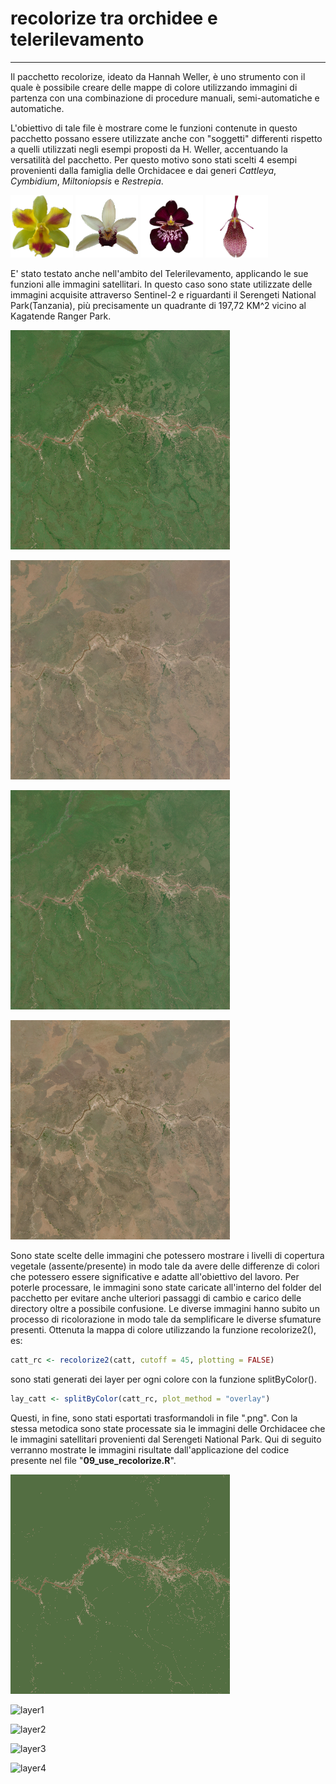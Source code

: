 # recolorize tra orchidee e telerilevamento
***
Il pacchetto recolorize, ideato da Hannah Weller, è uno strumento con il quale è possibile 
creare delle mappe di colore utilizzando immagini di partenza con una combinazione
di procedure manuali, semi-automatiche e automatiche.


L'obiettivo di tale file è mostrare come le funzioni contenute in questo pacchetto possano
essere utilizzate anche con "soggetti" differenti rispetto a quelli utilizzati negli esempi 
proposti da H. Weller, accentuando la versatilità del pacchetto. 
Per questo motivo sono stati scelti 4 esempi provenienti dalla famiglia delle Orchidacee 
e dai generi *Cattleya*, *Cymbidium*, *Miltoniopsis* e *Restrepia*. 

<img src="https://github.com/VincenzoBusiello/recolorize/blob/main/cattleya.png?raw=true" width="100px">

<img src="https://github.com/VincenzoBusiello/recolorize/blob/main/cymbidium.png?raw=true" width="100px">

<img src="https://github.com/VincenzoBusiello/recolorize/blob/main/miltoniopsis.png?raw=true" width="100px">

<img src="https://github.com/VincenzoBusiello/recolorize/blob/main/restrepia.png?raw=true" width="100px">


E' stato testato anche nell'ambito del Telerilevamento, applicando le sue funzioni alle immagini satellitari. 
In questo caso sono state utilizzate delle immagini acquisite attraverso Sentinel-2 e riguardanti
il Serengeti National Park(Tanzania), più precisamente un quadrante di 197,72 KM^2 vicino al 
Kagatende Ranger Park. 

![gennaio20](https://github.com/VincenzoBusiello/recolorize/blob/main/seren_02012020.png?raw=true)

![settembre20](https://github.com/VincenzoBusiello/recolorize/blob/main/seren_18092020.png?raw=true)

![febbraio21](https://github.com/VincenzoBusiello/recolorize/blob/main/seren_15022021.png?raw=true)

![agosto21](https://github.com/VincenzoBusiello/recolorize/blob/main/seren_24082021.png?raw=true)


Sono state scelte delle immagini che potessero mostrare i livelli di copertura 
vegetale (assente/presente) in modo tale da avere delle differenze di colori che potessero 
essere significative e adatte all'obiettivo del lavoro. 
Per poterle processare, le immagini sono state caricate all'interno del folder del pacchetto per evitare 
anche ulteriori passaggi di cambio e carico delle directory oltre a possibile confusione. 
Le diverse immagini hanno subito un processo di ricolorazione 
in modo tale da semplificare le diverse sfumature presenti. 
Ottenuta la mappa di colore utilizzando la funzione recolorize2(), es:

```R
catt_rc <- recolorize2(catt, cutoff = 45, plotting = FALSE)
```

sono stati generati dei layer per ogni colore con la funzione splitByColor(). 

```R
lay_catt <- splitByColor(catt_rc, plot_method = "overlay")
```

Questi, in fine, sono stati esportati trasformandoli in file ".png". Con la stessa metodica sono state 
processate sia le immagini delle Orchidacee che le immagini satellitari provenienti dal Serengeti National Park. 
Qui di seguito verranno mostrate le immagini risultate dall'applicazione del codice presente nel file "**09_use_recolorize.R**". 

![serengeti recolored](https://github.com/VincenzoBusiello/recolorize/blob/main/seren1_recolored.png?raw=true)

![layer1]()

![layer2]()

![layer3]()

![layer4]()
